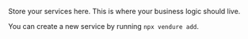 Store your services here. This is where your business logic should live.

You can create a new service by running `npx vendure add`.